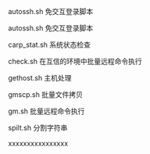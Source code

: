 autossh.sh	免交互登录脚本  

autossh.sh	免交互登录脚本  

carp_stat.sh  系统状态检查

check.sh  在互信的环境中批量远程命令执行

gethost.sh  主机处理

gmscp.sh  批量文件拷贝

gm.sh  批量远程命令执行

spilt.sh 分割字符串


xxxxxxxxxxxxxxxx
